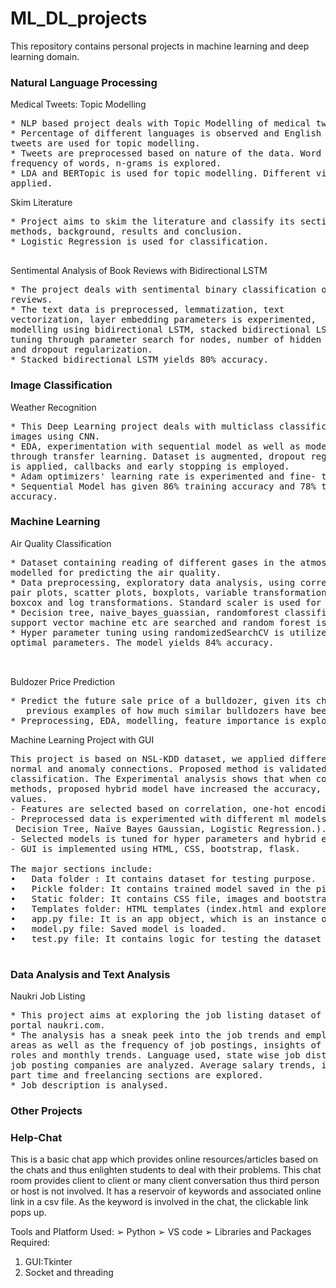 # ML_DL_projects 


This repository contains personal projects in machine learning and deep learning domain. 
### Natural Language Processing
Medical Tweets: Topic Modelling
<pre>
* NLP based project deals with Topic Modelling of medical tweets.
* Percentage of different languages is observed and English language
tweets are used for topic modelling.
* Tweets are preprocessed based on nature of the data. Word Cloud,
frequency of words, n-grams is explored.
* LDA and BERTopic is used for topic modelling. Different visualizations are
applied.
</pre>
Skim Literature
<pre>
* Project aims to skim the literature and classify its sections: objective,
methods, background, results and conclusion.
* Logistic Regression is used for classification.<br>
</pre> 

Sentimental Analysis of Book Reviews with Bidirectional
LSTM
<pre>
* The project deals with sentimental binary classification of book
reviews. 
* The text data is preprocessed, lemmatization, text
vectorization, layer embedding parameters is experimented,
modelling using bidirectional LSTM, stacked bidirectional LSTM. Fine
tuning through parameter search for nodes, number of hidden layers
and dropout regularization.
* Stacked bidirectional LSTM yields 80% accuracy. 
</pre> 
### Image Classification
Weather Recognition
<pre>
* This Deep Learning project deals with multiclass classification of weather
images using CNN.
* EDA, experimentation with sequential model as well as modelling
through transfer learning. Dataset is augmented, dropout regularization
is applied, callbacks and early stopping is employed.
* Adam optimizers' learning rate is experimented and fine- tuned.
* Sequential Model has given 86% training accuracy and 78% test
accuracy.
</pre> 

### Machine Learning
Air Quality Classification
<pre>
* Dataset containing reading of different gases in the atmosphere is
modelled for predicting the air quality.
* Data preprocessing, exploratory data analysis, using correlation matrix,
pair plots, scatter plots, boxplots, variable transformation is done using
boxcox and log transformations. Standard scaler is used for scaling.
* Decision tree, naive_bayes_guassian, randomforest classifier, Xgb,
support vector machine etc are searched and random forest is chosen.
* Hyper parameter tuning using randomizedSearchCV is utilized to choose
optimal parameters. The model yields 84% accuracy.
<br>
</pre>  

Buldozer Price Prediction 
<pre>
* Predict the future sale price of a bulldozer, given its characteristics and 
   previous examples of how much similar bulldozers have been sold for. 
* Preprocessing, EDA, modelling, feature importance is explored. 
</pre>

Machine Learning Project with GUI  
<pre>
This project is based on NSL-KDD dataset, we applied different algorithms to NSL-KDD data set to classify
normal and anomaly connections. Proposed method is validated by 10 fold cross validation for the
classification. The Experimental analysis shows that when compared to other classification
methods, proposed hybrid model have increased the accuracy, precision, recall and f-measure
values.
- Features are selected based on correlation, one-hot encoding, standard scaling is applied.
- Preprocessed data is experimented with different ml models (Naïve Bayes Bernoulli, KNN,
 Decision Tree, Naïve Bayes Gaussian, Logistic Regression.).
- Selected models is tuned for hyper parameters and hybrid ensemble is performed.
- GUI is implemented using HTML, CSS, bootstrap, flask.

The major sections include:
•	Data folder : It contains dataset for testing purpose. 
•	Pickle folder: It contains trained model saved in the pickle format.
•	Static folder: It contains CSS file, images and bootstrap framework. 
•	Templates folder: HTML templates (index.html and explore.html) is contained. 
•	app.py file: It is an app object, which is an instance of the Flask object. It will act as the central configuration object for the entire application. It is used to set up pieces of the application required for extended functionality.
•	model.py file: Saved model is loaded. 
•	test.py file: It contains logic for testing the dataset whose results are displayed in explore.html 

</pre>


### Data Analysis and Text Analysis 
Naukri Job Listing 
<pre>
* This project aims at exploring the job listing dataset of professional job
portal naukri.com.
* The analysis has a sneak peek into the job trends and employment hub
areas as well as the frequency of job postings, insights of high paying job
roles and monthly trends. Language used, state wise job distributions, top
job posting companies are analyzed. Average salary trends, insights into
part time and freelancing sections are explored.
* Job description is analysed. 
</pre>

### Other Projects

### Help-Chat

This is a basic chat app which provides online resources/articles based on the chats and 
thus enlighten students to deal with their problems. 
This chat room provides client to client or many client conversation thus third person or 
host is not involved. It has a reservoir of keywords and associated online link in a csv file. As the keyword is involved in the chat, the clickable link pops up. 

Tools and Platform Used:
➢ Python
➢ VS code
➢ Libraries and Packages Required:
1. GUI:Tkinter
2. Socket and threading
